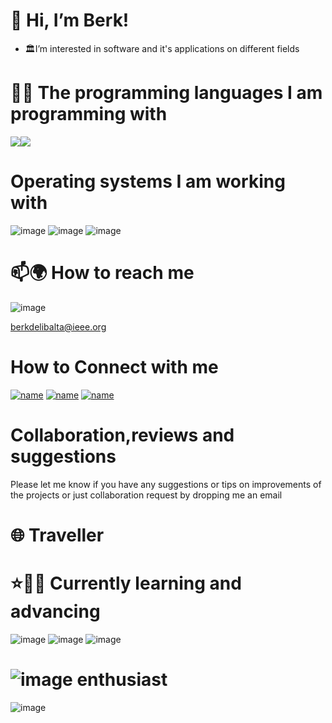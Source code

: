 # 👋 Hi, I’m Berk!
- 🏛I’m interested in software and it's applications on different fields
# 👨‍💻 The programming languages I am programming with
<img src="https://img.icons8.com/color/96/000000/java-coffee-cup-logo--v1.png"/><img src="https://img.icons8.com/color/96/000000/c-programming.png"/>
# Operating systems I am working with
![image](https://img.shields.io/badge/Windows-0078D6?style=for-the-badge&logo=windows&logoColor=white)
![image](https://img.shields.io/badge/Linux-FCC624?style=for-the-badge&logo=linux&logoColor=black)
![image](https://img.shields.io/badge/Ubuntu-E95420?style=for-the-badge&logo=ubuntu&logoColor=white)

# 📫🌍 How to reach me 
![image](https://img.shields.io/badge/Gmail-D14836?style=for-the-badge&logo=gmail&logoColor=white)

berkdelibalta@ieee.org 

# How to Connect with me  
[![name](https://img.shields.io/badge/LinkedIn-0077B5?style=for-the-badge&logo=linkedin&logoColor=white)](https://www.linkedin.com/in/berkdelibalta/)
[![name](https://img.shields.io/badge/GitHub-100000?style=for-the-badge&logo=github&logoColor=white)](https://github.com/BerkDelibalta)
[![name](https://img.shields.io/badge/-Hackerrank-2EC866?style=for-the-badge&logo=HackerRank&logoColor=white)](https://www.hackerrank.com/berkdelibalta)

# Collaboration,reviews and suggestions
Please let me know if you have any suggestions or tips on improvements of the projects or just collaboration request by dropping me an email
# 🌐 Traveller

# ⭐✌🏻 Currently learning and advancing

![image](https://upload.wikimedia.org/wikipedia/commons/thumb/4/44/Spring_Framework_Logo_2018.svg/245px-Spring_Framework_Logo_2018.svg.png)
![image](https://upload.wikimedia.org/wikipedia/commons/thumb/5/52/Apache_Maven_logo.svg/340px-Apache_Maven_logo.svg.png)
![image](https://upload.wikimedia.org/wikipedia/commons/thumb/9/93/MongoDB_Logo.svg/320px-MongoDB_Logo.svg.png)


# ![image](https://upload.wikimedia.org/wikipedia/commons/3/33/F1.svg) enthusiast
![image](https://upload.wikimedia.org/wikipedia/en/d/df/Aston_Martin_F1.svg)
<!---
BerkDelibalta/BerkDelibalta is a ✨ special ✨ repository because its `README.md` (this file) appears on your GitHub profile.
You can click the Preview link to take a look at your changes.
--->
